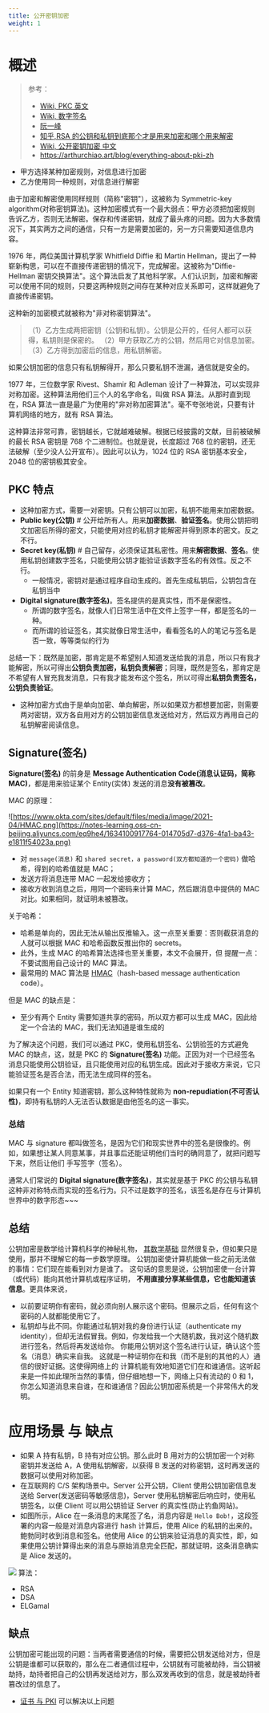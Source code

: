 ```yaml
---
title: 公开密钥加密
weight: 1
---
```


# 概述

> 参考：
>
> - [Wiki, PKC 英文](https://en.wikipedia.org/wiki/Public-key_cryptography)
> - [Wiki, 数字签名](https://en.wikipedia.org/wiki/Digital_signature)
> - [阮一峰](http://www.ruanyifeng.com/blog/2013/06/rsa_algorithm_part_one.html)
> - [知乎,RSA 的公钥和私钥到底那个才是用来加密和哪个用来解密](https://www.zhihu.com/question/25912483)
> - [Wiki, 公开密钥加密 中文](https://zh.wikipedia.org/wiki/%E5%85%AC%E5%BC%80%E5%AF%86%E9%92%A5%E5%8A%A0%E5%AF%86)
> - <https://arthurchiao.art/blog/everything-about-pki-zh>

- 甲方选择某种加密规则，对信息进行加密
- 乙方使用同一种规则，对信息进行解密

由于加密和解密使用同样规则（简称"密钥"），这被称为 Symmetric-key algorithm(对称密钥算法)。这种加密模式有一个最大弱点：甲方必须把加密规则告诉乙方，否则无法解密。保存和传递密钥，就成了最头疼的问题。因为大多数情况下，其实两方之间的通信，只有一方是需要加密的，另一方只需要知道信息内容。

1976 年，两位美国计算机学家 Whitfield Diffie 和 Martin Hellman，提出了一种崭新构思，可以在不直接传递密钥的情况下，完成解密。这被称为"Diffie-Hellman 密钥交换算法"。这个算法启发了其他科学家。人们认识到，加密和解密可以使用不同的规则，只要这两种规则之间存在某种对应关系即可，这样就避免了直接传递密钥。

这种新的加密模式就被称为"非对称密钥算法"。

> （1）乙方生成两把密钥（公钥和私钥）。公钥是公开的，任何人都可以获得，私钥则是保密的。
> （2）甲方获取乙方的公钥，然后用它对信息加密。
> （3）乙方得到加密后的信息，用私钥解密。

如果公钥加密的信息只有私钥解得开，那么只要私钥不泄漏，通信就是安全的。

1977 年，三位数学家 Rivest、Shamir 和 Adleman 设计了一种算法，可以实现非对称加密。这种算法用他们三个人的名字命名，叫做 RSA 算法。从那时直到现在，RSA 算法一直是最广为使用的"非对称加密算法"。毫不夸张地说，只要有计算机网络的地方，就有 RSA 算法。

这种算法非常可靠，密钥越长，它就越难破解。根据已经披露的文献，目前被破解的最长 RSA 密钥是 768 个二进制位。也就是说，长度超过 768 位的密钥，还无法破解（至少没人公开宣布）。因此可以认为，1024 位的 RSA 密钥基本安全，2048 位的密钥极其安全。

## PKC 特点

- 这种加密方式，需要一对密钥。只有公钥可以加密，私钥不能用来加密数据。
- **Public key(公钥)** # 公开给所有人。用来**加密数据**、**验证签名**。使用公钥把明文加密后所得的密文，只能使用对应的私钥才能解密并得到原本的密文。反之不行。
- **Secret key(私钥)** # 自己留存，必须保证其私密性。用来**解密数据**、**签名**。使用私钥创建数字签名，只能使用公钥才能验证该数字签名的有效性。反之不行。
  - 一般情况，密钥对是通过程序自动生成的。首先生成私钥后，公钥包含在私钥当中
- **Digital signature(数字签名)**。签名提供的是真实性，而不是保密性。
  - 所谓的数字签名，就像人们日常生活中在文件上签字一样，都是签名的一种。
  - 而所谓的验证签名，其实就像日常生活中，看看签名的人的笔记与签名是否一致，等等类似的行为

总结一下：既然是加密，那肯定是不希望别人知道发送给我的消息，所以只有我才能解密，所以可得出**公钥负责加密，私钥负责解密**；同理，既然是签名，那肯定是不希望有人冒充我发消息，只有我才能发布这个签名，所以可得出**私钥负责签名，公钥负责验证**。

- 这种加密方式由于是单向加密、单向解密，所以如果双方都想要加密，则需要两对密钥，双方各自用对方的公钥加密信息发送给对方，然后双方再用自己的私钥解密阅读信息。

## Signature(签名)

**Signature(签名)** 的前身是 **Message Authentication Code(消息认证码，简称 MAC)**，都是用来验证某个 Entity(实体) 发送的消息**没有被篡改**。

MAC 的原理：

![https://www.okta.com/sites/default/files/media/image/2021-04/HMAC.png](https://notes-learning.oss-cn-beijing.aliyuncs.com/eq9he4/1634100917764-014705d7-d376-4fa1-ba43-e1811f54023a.png)

- 对 `message(消息)` 和 `shared secret，a password(双方都知道的一个密码)` 做哈希，得到的哈希值就是 MAC；
- 发送方将消息连带 MAC 一起发给接收方；
- 接收方收到消息之后，用同一个密码来计算 MAC，然后跟消息中提供的 MAC 对比。如果相同，就证明未被篡改。

关于哈希：

- 哈希是单向的，因此无法从输出反推输入。这一点至关重要：否则截获消息的人就可以根据 MAC 和哈希函数反推出你的 secrets。
- 此外，生成 MAC 的哈希算法选择也至关重要，本文不会展开，但 提醒一点：不要试图用自己设计的 MAC 算法。
- 最常用的 MAC 算法是 [HMAC](https://en.wikipedia.org/wiki/HMAC)（hash-based message authentication code）。

但是 MAC 的缺点是：

- 至少有两个 Entity 需要知道共享的密码，所以双方都可以生成 MAC，因此给定一个合法的 MAC，我们无法知道是谁生成的

为了解决这个问题，我们可以通过 PKC，使用私钥签名、公钥验签的方式避免 MAC 的缺点，这，就是 PKC 的 **Signature(签名)** 功能。正因为对一个已经签名消息只能使用公钥验证，且只能使用对应的私钥生成。因此对于接收方来说，它只能验证签名是否合法，而无法生成同样的签名。

如果只有一个 Entity 知道密钥，那么这种特性就称为 **non-repudiation(不可否认性)**，即持有私钥的人无法否认数据是由他签名的这一事实。

### 总结

MAC 与 signature 都叫做签名，是因为它们和现实世界中的签名是很像的。例如，如果想让某人同意某事，并且事后还能证明他们当时的确同意了，就把问题写下来，然后让他们 手写签字（签名）。

通常人们常说的 **Digital signature(数字签名)**，其实就是基于 PKC 的公钥与私钥这种非对称特点而实现的签名行为。只不过是数字的签名，该签名是存在与计算机世界中的数字形态~~~

## 总结

公钥加密是数学给计算机科学的神秘礼物， [其数学基础](https://www.math.auckland.ac.nz/~sgal018/crypto-book/crypto-book.html) 显然很复杂，但如果只是使用，那并不理解它的每一步数学原理。 公钥加密使计算机能做一些之前无法做的事情：它们现在能看到对方是谁了。
这句话的意思是说，公钥加密使一台计算（或代码）能向其他计算机或程序证明， **不用直接分享某些信息，它也能知道该信息**。更具体来说，

- 以前要证明你有密码，就必须向别人展示这个密码。但展示之后，任何有这个密码的人就都能使用它了。
- 私钥却与此不同。你能通过私钥对我的身份进行认证（authenticate my identity），但却无法假冒我。例如，你发给我一个大随机数，我对这个随机数进行签名，然后将再发送给你。 你能用公钥对这个签名进行认证，确认这个签名（消息）确实来自我。 这就是一种证明你在和我（而不是别的其他的人）通信的很好证据。这使得网络上的 计算机能有效地知道它们在和谁通信。这听起来是一件如此理所当然的事情，但仔细地想一下，网络上只有流动的 0 和 1， 你怎么知道消息来自谁，在和谁通信？因此公钥加密系统是一个非常伟大的发明。

# 应用场景 与 缺点

- 如果 A 持有私钥，B 持有对应公钥。那么此时 B 用对方的公钥加密一个对称密钥并发送给 A，A 使用私钥解密，以获得 B 发送的对称密钥，这时再发送的数据可以使用对称加密。
- 在互联网的 C/S 架构场景中。Server 公开公钥，Client 使用公钥加密信息发送给 Server(发送密码等敏感信息)，Server 使用私钥解密后响应时，使用私钥签名，以便 Client 可以用公钥验证 Server 的真实性(防止钓鱼网站)。
- 如图所示，Alice 在一条消息的末尾签了名，消息内容是 `Hello Bob!`，这段签署的内容一般是对消息内容进行 hash 计算后，使用 Alice 的私钥的出来的。鲍勃同时收到消息和签名。他使用 Alice 的公钥来验证消息的真实性，即，如果使用公钥计算得出来的消息与原始消息完全匹配，那就证明，这条消息确实是 Alice 发送的。

![](https://notes-learning.oss-cn-beijing.aliyuncs.com/crypto/1616125981836-028fe2ce-77f2-4929-91cc-559c4ce9cda1.png)
算法：

- RSA
- DSA
- ELGamal

## 缺点

公钥加密可能出现的问题：当两者需要通信的时候，需要把公钥发送给对方，但是公钥是谁都可以获取的，那么在二者通信过程中，公钥就有可能被劫持，当公钥被劫持，劫持者把自己的公钥再发送给对方，那么双发再收到的信息，就是被劫持者篡改过的信息了。

- [证书 与 PKI](/docs/7.信息安全/Cryptography/公开密钥加密/证书%20与%20PKI/证书%20与%20PKI.md) 可以解决以上问题
